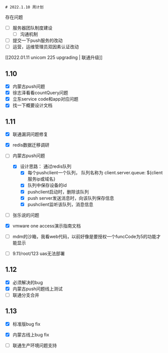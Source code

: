 	# 2022.1.10 周计划

存在问题

- [ ] 服务器团队制度建设
    - [ ] 沟通机制
	
- [ ] 提交一下push服务的改动
- [ ] 运营，运维管理员双因素认证改动

[[2022.01.11 unicom 225 upgrading | 联通升级]]

## 1.10
- [x] 内蒙古push问题
- [x] 徐志泽看看countQuery问题
- [x] 立东service code和app对应问题
- [x] 找一下概要设计文档

## 1.11
- [x] 联通漏洞问题修复
- [x] redis数据迁移调研

- [ ] 内蒙古push问题
	- [x] 设计思路： 通过redis队列
		- [x] 每个pushclient一个队列， 队列名称为 client.server.queue: ${client服务ip或域名}
		- [x] 队列中保存设备的id
		- [x] pushclient启动时，删除该队列
		- [x] push server发送消息时，向该队列保存信息
		- [x] pushclient监听该队列，消息信息

- [ ] 张乐说的问题
- [x] vmware one access演示指南文档

- [ ] mdm的沙箱，我看web代码，以前好像是要授权一个funcCode为5的功能才能显示
- [ ] 9.11/root/123 uas无法部署

## 1.12
- [x] 必须解决的bug
- [x] 内蒙古push问题线上测试
- [ ] 联通分支合并

## 1.13
- [x] 标准版bug fix
- [x] 内蒙古线上bug fix
- [ ] 联通生产环境问题支持







